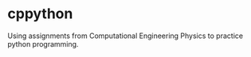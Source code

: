 # cppython
Using assignments from Computational Engineering Physics to practice python programming.
